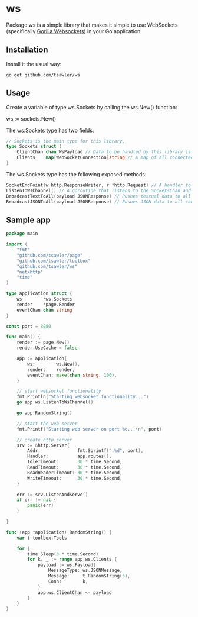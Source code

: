 # ws

Package ws is a simple library that makes it simple to use WebSockets (specifically 
[Gorilla Websockets](https://github.com/gorilla/websocket)) in your Go application.

## Installation
Install it the usual way:

~~~
go get github.com/tsawler/ws
~~~

## Usage
Create a variable of type ws.Sockets by calling the ws.New() function:

ws := sockets.New()

The ws.Sockets type has two fields:

~~~go
// Sockets is the main type for this library.
type Sockets struct {
	ClientChan chan WsPayload // Data to be handled by this library is sent to this channel.
	Clients    map[WebSocketConnection]string // A map of all connected clients.
}
~~~

The ws.Sockets type has the following exposed methods:

~~~go
SocketEndPoint(w http.ResponseWriter, r *http.Request) // A handler to for the websocket endpoint.
ListenToWsChannel() // A goroutine that listens to the SocketsChan and pushes data to broadcast function
BroadcastTextToAll(payload JSONResponse) // Pushes textual data to all connected clients.
BroadcastJSONToAll(payload JSONResponse) // Pushes JSON data to all connected clients.
~~~

## Sample app
~~~go
package main

import (
	"fmt"
	"github.com/tsawler/page"
	"github.com/tsawler/toolbox"
	"github.com/tsawler/ws"
	"net/http"
	"time"
)

type application struct {
	ws        *ws.Sockets
	render    *page.Render
	eventChan chan string
}

const port = 8080

func main() {
	render := page.New()
	render.UseCache = false

	app := application{
		ws:        ws.New(),
		render:    render,
		eventChan: make(chan string, 100),
	}

	// start websocket functionality
	fmt.Println("Starting websocket functionality...")
	go app.ws.ListenToWsChannel()

	go app.RandomString()

	// start the web server
	fmt.Printf("Starting web server on port %d...\n", port)

	// create http server
	srv := &http.Server{
		Addr:              fmt.Sprintf(":%d", port),
		Handler:           app.routes(),
		IdleTimeout:       30 * time.Second,
		ReadTimeout:       30 * time.Second,
		ReadHeaderTimeout: 30 * time.Second,
		WriteTimeout:      30 * time.Second,
	}

	err := srv.ListenAndServe()
	if err != nil {
		panic(err)
	}

}

func (app *application) RandomString() {
	var t toolbox.Tools

	for {
		time.Sleep(3 * time.Second)
		for k, _ := range app.ws.Clients {
			payload := ws.Payload{
				MessageType: ws.JSONMessage,
				Message:     t.RandomString(5),
				Conn:        k,
			}
			app.ws.ClientChan <- payload
		}
	}
}
~~~
